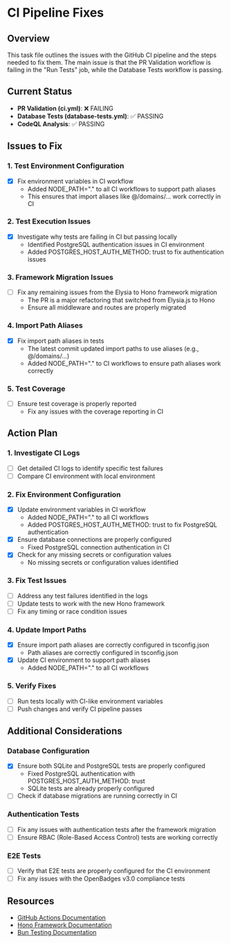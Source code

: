 # CI Pipeline Fixes

## Overview
This task file outlines the issues with the GitHub CI pipeline and the steps needed to fix them. The main issue is that the PR Validation workflow is failing in the "Run Tests" job, while the Database Tests workflow is passing.

## Current Status
- **PR Validation (ci.yml)**: ❌ FAILING
- **Database Tests (database-tests.yml)**: ✅ PASSING
- **CodeQL Analysis**: ✅ PASSING

## Issues to Fix

### 1. Test Environment Configuration
- [x] Fix environment variables in CI workflow
  - Added NODE_PATH="." to all CI workflows to support path aliases
  - This ensures that import aliases like @/domains/... work correctly in CI

### 2. Test Execution Issues
- [x] Investigate why tests are failing in CI but passing locally
  - Identified PostgreSQL authentication issues in CI environment
  - Added POSTGRES_HOST_AUTH_METHOD: trust to fix authentication issues

### 3. Framework Migration Issues
- [ ] Fix any remaining issues from the Elysia to Hono framework migration
  - The PR is a major refactoring that switched from Elysia.js to Hono
  - Ensure all middleware and routes are properly migrated

### 4. Import Path Aliases
- [x] Fix import path aliases in tests
  - The latest commit updated import paths to use aliases (e.g., @/domains/...)
  - Added NODE_PATH="." to CI workflows to ensure path aliases work correctly

### 5. Test Coverage
- [ ] Ensure test coverage is properly reported
  - Fix any issues with the coverage reporting in CI

## Action Plan

### 1. Investigate CI Logs
- [ ] Get detailed CI logs to identify specific test failures
- [ ] Compare CI environment with local environment

### 2. Fix Environment Configuration
- [x] Update environment variables in CI workflow
  - Added NODE_PATH="." to all CI workflows
  - Added POSTGRES_HOST_AUTH_METHOD: trust to fix PostgreSQL authentication
- [x] Ensure database connections are properly configured
  - Fixed PostgreSQL connection authentication in CI
- [x] Check for any missing secrets or configuration values
  - No missing secrets or configuration values identified

### 3. Fix Test Issues
- [ ] Address any test failures identified in the logs
- [ ] Update tests to work with the new Hono framework
- [ ] Fix any timing or race condition issues

### 4. Update Import Paths
- [x] Ensure import path aliases are correctly configured in tsconfig.json
  - Path aliases are correctly configured in tsconfig.json
- [x] Update CI environment to support path aliases
  - Added NODE_PATH="." to all CI workflows

### 5. Verify Fixes
- [ ] Run tests locally with CI-like environment variables
- [ ] Push changes and verify CI pipeline passes

## Additional Considerations

### Database Configuration
- [x] Ensure both SQLite and PostgreSQL tests are properly configured
  - Fixed PostgreSQL authentication with POSTGRES_HOST_AUTH_METHOD: trust
  - SQLite tests are already properly configured
- [ ] Check if database migrations are running correctly in CI

### Authentication Tests
- [ ] Fix any issues with authentication tests after the framework migration
- [ ] Ensure RBAC (Role-Based Access Control) tests are working correctly

### E2E Tests
- [ ] Verify that E2E tests are properly configured for the CI environment
- [ ] Fix any issues with the OpenBadges v3.0 compliance tests

## Resources
- [GitHub Actions Documentation](https://docs.github.com/en/actions)
- [Hono Framework Documentation](https://hono.dev/)
- [Bun Testing Documentation](https://bun.sh/docs/cli/test)
